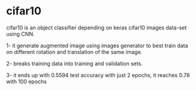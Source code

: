 # cifar10

cifar10 is an object classifier depending on keras cifar10 images data-set using CNN.

1- it generate augmented image using images generator to best train data on different rotation and translation of the same image.

2- breaks training data into training and validation sets.

3- it ends up with 0.5594 test accuracy with just 2 epochs, it reaches 0.78 with 100 epochs
